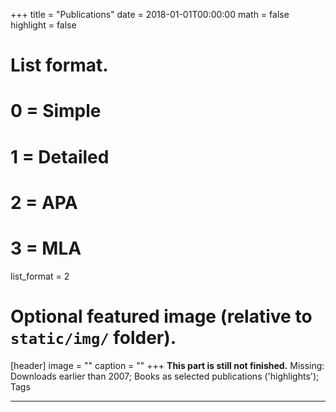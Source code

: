 +++
title = "Publications"
date = 2018-01-01T00:00:00
math = false
highlight = false

# List format.
#   0 = Simple
#   1 = Detailed
#   2 = APA
#   3 = MLA
list_format = 2

# Optional featured image (relative to `static/img/` folder).
[header]
image = ""
caption = ""
+++
**This part is still not finished.** Missing: Downloads earlier than 2007; Books as selected publications ('highlights'); Tags
<hr />

